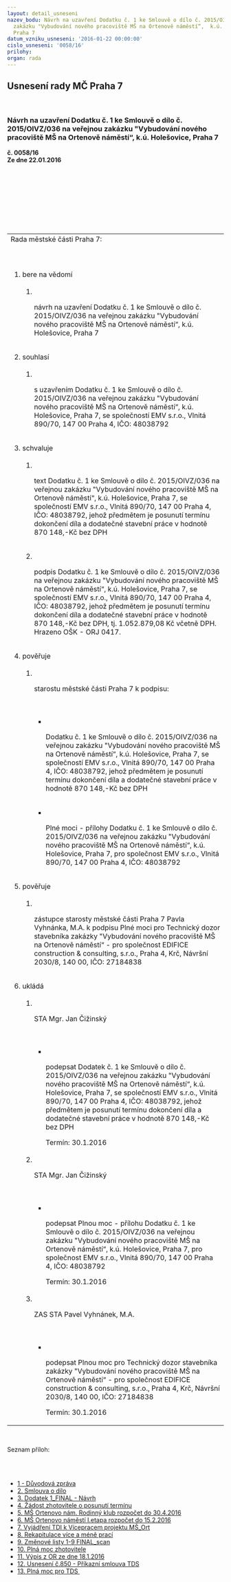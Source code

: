 ```yaml
---
layout: detail_usneseni
nazev_bodu: Návrh na uzavření Dodatku č. 1 ke Smlouvě o dílo č. 2015/OIVZ/036 na veřejnou
  zakázku "Vybudování nového pracoviště MŠ na Ortenově náměstí“,  k.ú. Holešovice,
  Praha 7
datum_vzniku_usneseni: '2016-01-22 00:00:00'
cislo_usneseni: '0058/16'
prilohy: 
organ: rada
---
```

<div id="ucUsn_pList" class="usn">
	<span><h2>Usnesení rady MČ Praha 7 </h2>
<br></span><div class="standBody">
<span><h3>Návrh na uzavření Dodatku č. 1 ke Smlouvě o dílo č. 2015/OIVZ/036 na veřejnou zakázku "Vybudování nového pracoviště MŠ na Ortenově náměstí“,  k.ú. Holešovice, Praha 7</h3></span><div class="center">
		<strong>č. 0058/16</strong><br>
	</div>
<div class="center">
		<strong>Ze dne 22.01.2016</strong><br><br>
	</div>
<p><br></p>
<table class="documentProperties tableView">
<br><tbody>
<br><tr>
<br><td>Rada městské části Praha 7:</td>
</tr>
<br><tr>
<br><td>
<br><ol class="urzList_view">
<br><li class="urzClass1">bere na vědomí <br><ol class="urzOlClass">
<br><li class="urzClass2">
<br><p>návrh na uzavření Dodatku č. 1 ke Smlouvě o dílo č. 2015/OIVZ/036 na veřejnou zakázku "Vybudování nového pracoviště MŠ na Ortenově náměstí“, k.ú. Holešovice, Praha 7</p>
</li>
</ol>
<br>
</li>
<li class="urzClass1">souhlasí <br><ol class="urzOlClass">
<br><li class="urzClass2">
<br><p>s uzavřením Dodatku č. 1 ke Smlouvě o dílo č. 2015/OIVZ/036 na veřejnou zakázku "Vybudování nového pracoviště MŠ na Ortenově náměstí“, k.ú. Holešovice, Praha 7, se společností EMV s.r.o., Vlnitá 890/70, 147 00 Praha 4, IČO: 48038792 </p>
</li>
</ol>
<br>
</li>
<li class="urzClass1">schvaluje <br><ol class="urzOlClass">
<br><li class="urzClass2">
<br><p>text Dodatku č. 1 ke Smlouvě o dílo č. 2015/OIVZ/036 na veřejnou zakázku "Vybudování nového pracoviště MŠ na Ortenově náměstí“, k.ú. Holešovice, Praha 7, se společností EMV s.r.o., Vlnitá 890/70, 147 00 Praha 4, IČO: 48038792, jehož předmětem je posunutí termínu dokončení díla a dodatečné stavební práce v hodnotě 870 148,-Kč bez DPH</p>
<br>
</li>
<li class="urzClass2">
<br><p>podpis Dodatku č. 1 ke Smlouvě o dílo č. 2015/OIVZ/036 na veřejnou zakázku "Vybudování nového pracoviště MŠ na Ortenově náměstí“, k.ú. Holešovice, Praha 7, se společností EMV s.r.o., Vlnitá 890/70, 147 00 Praha 4, IČO: 48038792, jehož předmětem je posunutí termínu dokončení díla a dodatečné stavební práce v hodnotě 870 148,-Kč bez DPH, tj. 1.052.879,08 Kč včetně DPH. Hrazeno OŠK - ORJ 0417. </p>
</li>
</ol>
<br>
</li>
<li class="urzClass1">pověřuje <br><ol class="urzOlClass">
<br><li class="urzClass2">
<br><p>starostu městské části Praha 7 k podpisu:</p>
<br><ul class="urzUlClass">
<br><li class="urzClass3">
<br><p>Dodatku č. 1 ke Smlouvě o dílo č. 2015/OIVZ/036 na veřejnou zakázku "Vybudování nového pracoviště MŠ na Ortenově náměstí“, k.ú. Holešovice, Praha 7, se společností EMV s.r.o., Vlnitá 890/70, 147 00 Praha 4, IČO: 48038792, jehož předmětem je posunutí termínu dokončení díla a dodatečné stavební práce v hodnotě 870 148,-Kč bez DPH</p>
<br>
</li>
<li class="urzClass3">
<br><p>Plné moci - přílohy Dodatku č. 1 ke Smlouvě o dílo č. 2015/OIVZ/036 na veřejnou zakázku "Vybudování nového pracoviště MŠ na Ortenově náměstí“, k.ú. Holešovice, Praha 7, pro společnost EMV s.r.o., Vlnitá 890/70, 147 00 Praha 4, IČO: 48038792</p>
</li>
</ul>
</li>
</ol>
<br>
</li>
<li class="urzClass1">pověřuje <br><ol class="urzOlClass">
<br><li class="urzClass2">
<br><p>zástupce starosty městské části Praha 7 Pavla Vyhnánka, M.A. k podpisu Plné moci pro Technický dozor stavebníka zakázky "Vybudování nového pracoviště MŠ na Ortenově náměstí“ - pro společnost EDIFICE construction &amp; consulting, s.r.o., Praha 4, Krč, Návršní 2030/8, 140 00, IČO: 27184838</p>
</li>
</ol>
<br>
</li>
<li class="urzClass1">ukládá <br><ol class="urzOlClass">
<br><li class="urzClass2">
<br><p>STA Mgr. Jan Čižinský</p>
<br><ul class="urzUlClass">
<br><li class="urzClass3">
<br><p>podepsat Dodatek č. 1 ke Smlouvě o dílo č. 2015/OIVZ/036 na veřejnou zakázku "Vybudování nového pracoviště MŠ na Ortenově náměstí“, k.ú. Holešovice, Praha 7, se společností EMV s.r.o., Vlnitá 890/70, 147 00 Praha 4, IČO: 48038792, jehož předmětem je posunutí termínu dokončení díla a dodatečné stavební práce v hodnotě 870 148,-Kč bez DPH</p>Termín: 30.1.2016</li>
</ul>
<br>
</li>
<li class="urzClass2">
<br><p>STA Mgr. Jan Čižinský</p>
<br><ul class="urzUlClass">
<br><li class="urzClass3">
<br><p>podepsat Plnou moc - přílohu Dodatku č. 1 ke Smlouvě o dílo č. 2015/OIVZ/036 na veřejnou zakázku "Vybudování nového pracoviště MŠ na Ortenově náměstí“, k.ú. Holešovice, Praha 7, pro společnost EMV s.r.o., Vlnitá 890/70, 147 00 Praha 4, IČO: 48038792</p>Termín: 30.1.2016</li>
</ul>
<br>
</li>
<li class="urzClass2">
<br><p>ZAS STA Pavel Vyhnánek, M.A.</p>
<br><ul class="urzUlClass">
<br><li class="urzClass3">
<br><p>podepsat Plnou moc pro Technický dozor stavebníka zakázky "Vybudování nového pracoviště MŠ na Ortenově náměstí“ - pro společnost EDIFICE construction &amp; consulting, s.r.o., Praha 4, Krč, Návršní 2030/8, 140 00, IČO: 27184838</p>Termín: 30.1.2016</li>
</ul>
</li>
</ol>
</li>
</ol>
</td>
</tr>
</tbody>
</table>
<br><p>Seznam příloh:</p>
<br><ul>
<br><li>
<a href="/zdroj.aspx?typ=4&amp;Id=69894&amp;sh=-528614155" target="_blank" title="Odkaz na soubor - 31,5 kB - nové okno">1 - Důvodová zpráva</a><br>
</li>
<li>
<a href="/zdroj.aspx?typ=4&amp;Id=69895&amp;sh=-528719851" target="_blank" title="Odkaz na soubor - 144 kB - nové okno">2. Smlouva o dílo</a><br>
</li>
<li>
<a href="/zdroj.aspx?typ=4&amp;Id=69896&amp;sh=-528550859" target="_blank" title="Odkaz na soubor - 89 kB - nové okno">3. Dodatek 1_FINAL - Návrh</a><br>
</li>
<li>
<a href="/zdroj.aspx?typ=4&amp;Id=69897&amp;sh=-528648107" target="_blank" title="Odkaz na soubor - 51,8 kB - nové okno">4. Žádost zhotovitele o posunutí termínu</a><br>
</li>
<li>
<a href="/zdroj.aspx?typ=4&amp;Id=69898&amp;sh=-529305739" target="_blank" title="Odkaz na soubor - 348,7 kB - nové okno">5. MŠ Ortenovo nám. Rodinný klub rozpočet do 30.4.2016</a><br>
</li>
<li>
<a href="/zdroj.aspx?typ=4&amp;Id=69899&amp;sh=-529280875" target="_blank" title="Odkaz na soubor - 604,2 kB - nové okno">6. MŠ Ortenovo náměstí I.etapa rozpočet do 15.2.2016</a><br>
</li>
<li>
<a href="/zdroj.aspx?typ=4&amp;Id=69900&amp;sh=1887543605" target="_blank" title="Odkaz na soubor - 394,6 kB - nové okno">7. Vyjádření TDI k Vícepracem projektu MŠ_Ort</a> <br>
</li>
<li>
<a href="/zdroj.aspx?typ=4&amp;Id=69901&amp;sh=1888427349" target="_blank" title="Odkaz na soubor - 989 kB - nové okno">8. Rekapitulace více a méně prací </a><br>
</li>
<li>
<a href="/zdroj.aspx?typ=4&amp;Id=69902&amp;sh=1887615349" target="_blank" title="Odkaz na soubor - 2,8 MB - nové okno">9. Změnové listy 1-9 FINAL_scan </a><br>
</li>
<li>
<a href="/zdroj.aspx?typ=4&amp;Id=69903&amp;sh=1887443605" target="_blank" title="Odkaz na soubor - 28,5 kB - nové okno">10. Plná moc zhotovitele</a><br>
</li>
<li>
<a href="/zdroj.aspx?typ=4&amp;Id=69904&amp;sh=1888457141" target="_blank" title="Odkaz na soubor - 55,5 kB - nové okno">11. Výpis z OR ze dne 18.1.2016 </a><br>
</li>
<li>
<a href="/zdroj.aspx?typ=4&amp;Id=69905&amp;sh=1888292309" target="_blank" title="Odkaz na soubor - 34,5 kB - nové okno">12. Usnesení č.850 - Příkazní smlouva TDS </a><br>
</li>
<li><a href="/zdroj.aspx?typ=4&amp;Id=69906&amp;sh=1887480309" target="_blank" title="Odkaz na soubor - 29,5 kB - nové okno">13. Plná moc pro TDS </a></li>
</ul>
</div>
</div>